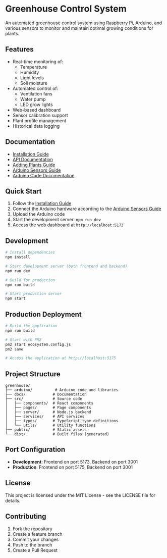 # Greenhouse Control System

An automated greenhouse control system using Raspberry Pi, Arduino, and various sensors to monitor and maintain optimal growing conditions for plants.

## Features

- Real-time monitoring of:
  - Temperature
  - Humidity
  - Light levels
  - Soil moisture
- Automated control of:
  - Ventilation fans
  - Water pump
  - LED grow lights
- Web-based dashboard
- Sensor calibration support
- Plant profile management
- Historical data logging

## Documentation

- [Installation Guide](docs/INSTALLATION.md)
- [API Documentation](docs/API.md)
- [Adding Plants Guide](docs/ADDING_PLANTS.md)
- [Arduino Sensors Guide](docs/ARDUINO_SENSORS_GUIDE.md)
- [Arduino Code Documentation](arduino/README.md)

## Quick Start

1. Follow the [Installation Guide](docs/INSTALLATION.md)
2. Connect the Arduino hardware according to the [Arduino Sensors Guide](docs/ARDUINO_SENSORS_GUIDE.md)
3. Upload the Arduino code
4. Start the development server: `npm run dev`
5. Access the web dashboard at `http://localhost:5173`

## Development

```bash
# Install dependencies
npm install

# Start development server (both frontend and backend)
npm run dev

# Build for production
npm run build

# Start production server
npm start
```

## Production Deployment

```bash
# Build the application
npm run build

# Start with PM2
pm2 start ecosystem.config.js
pm2 save

# Access the application at http://localhost:5175
```

## Project Structure

```
greenhouse/
├── arduino/          # Arduino code and libraries
├── docs/            # Documentation
├── src/             # Source code
│   ├── components/  # React components
│   ├── pages/       # Page components
│   ├── server/      # Node.js backend
│   ├── services/    # API services
│   ├── types/       # TypeScript type definitions
│   └── utils/       # Utility functions
├── public/          # Static assets
└── dist/            # Built files (generated)
```

## Port Configuration

- **Development**: Frontend on port 5173, Backend on port 3001
- **Production**: Frontend on port 5175, Backend on port 3001

## License

This project is licensed under the MIT License - see the LICENSE file for details.

## Contributing

1. Fork the repository
2. Create a feature branch
3. Commit your changes
4. Push to the branch
5. Create a Pull Request